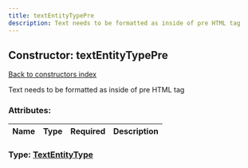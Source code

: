 ```yaml
---
title: textEntityTypePre
description: Text needs to be formatted as inside of pre HTML tag
---
```

## Constructor: textEntityTypePre  
[Back to constructors index](index.md)



Text needs to be formatted as inside of pre HTML tag

### Attributes:

| Name     |    Type       | Required | Description |
|----------|---------------|----------|-------------|



### Type: [TextEntityType](../types/TextEntityType.md)


